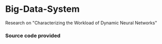 # Big-Data-System
Research on "Characterizing the Workload of Dynamic Neural Networks"
### Source code provided

